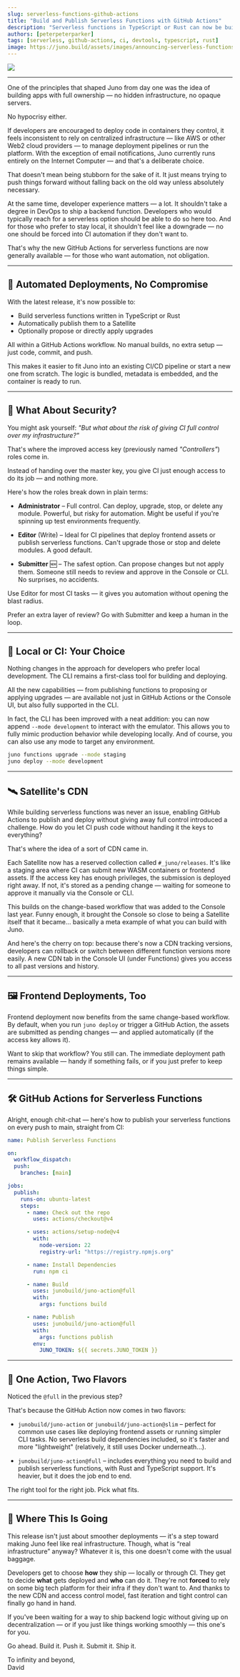 ```yaml
---
slug: serverless-functions-github-actions
title: "Build and Publish Serverless Functions with GitHub Actions"
description: "Serverless functions in TypeScript or Rust can now be built and published automatically using GitHub Actions. Full control. No compromises."
authors: [peterpeterparker]
tags: [serverless, github-actions, ci, devtools, typescript, rust]
image: https://juno.build/assets/images/announcing-serverless-functions-in-typescript-0c3a8c1d217b5d622a7f52e6364716f8.png
---
```


![](serverless-functions-github-actions.png)

---

One of the principles that shaped Juno from day one was the idea of building apps with full ownership — no hidden infrastructure, no opaque servers.

No hypocrisy either.

If developers are encouraged to deploy code in containers they control, it feels inconsistent to rely on centralized infrastructure — like AWS or other Web2 cloud providers — to manage deployment pipelines or run the platform. With the exception of email notifications, Juno currently runs entirely on the Internet Computer — and that's a deliberate choice.

That doesn't mean being stubborn for the sake of it. It just means trying to push things forward without falling back on the old way unless absolutely necessary.

At the same time, developer experience matters — a lot. It shouldn't take a degree in DevOps to ship a backend function. Developers who would typically reach for a serverless option should be able to do so here too. And for those who prefer to stay local, it shouldn't feel like a downgrade — no one should be forced into CI automation if they don't want to.

That's why the new GitHub Actions for serverless functions are now generally available — for those who want automation, not obligation.

---

## 🚀 Automated Deployments, No Compromise

With the latest release, it's now possible to:

- Build serverless functions written in TypeScript or Rust
- Automatically publish them to a Satellite
- Optionally propose or directly apply upgrades

All within a GitHub Actions workflow. No manual builds, no extra setup — just code, commit, and push.

This makes it easier to fit Juno into an existing CI/CD pipeline or start a new one from scratch. The logic is bundled, metadata is embedded, and the container is ready to run.

---

## 🔐 What About Security?

You might ask yourself: _"But what about the risk of giving CI full control over my infrastructure?"_

That's where the improved access key (previously named _"Controllers"_) roles come in.

Instead of handing over the master key, you give CI just enough access to do its job — and nothing more.

Here's how the roles break down in plain terms:

- **Administrator** – Full control. Can deploy, upgrade, stop, or delete any module. Powerful, but risky for automation. Might be useful if you're spinning up test environments frequently.

- **Editor** (Write) – Ideal for CI pipelines that deploy frontend assets or publish serverless functions. Can't upgrade those or stop and delete modules. A good default.

- **Submitter** 🆕 – The safest option. Can propose changes but not apply them. Someone still needs to review and approve in the Console or CLI. No surprises, no accidents.

Use Editor for most CI tasks — it gives you automation without opening the blast radius.

Prefer an extra layer of review? Go with Submitter and keep a human in the loop.

---

## 🧰 Local or CI: Your Choice

Nothing changes in the approach for developers who prefer local development. The CLI remains a first-class tool for building and deploying.

All the new capabilities — from publishing functions to proposing or applying upgrades — are available not just in GitHub Actions or the Console UI, but also fully supported in the CLI.

In fact, the CLI has been improved with a neat addition: you can now append `--mode development` to interact with the emulator. This allows you to fully mimic production behavior while developing locally. And of course, you can also use any mode to target any environment.

```bash
juno functions upgrade --mode staging
juno deploy --mode development
```

---

## 🛰️ Satellite's CDN

While building serverless functions was never an issue, enabling GitHub Actions to publish and deploy without giving away full control introduced a challenge. How do you let CI push code without handing it the keys to everything?

That's where the idea of a sort of CDN came in.

Each Satellite now has a reserved collection called `#_juno/releases`. It's like a staging area where CI can submit new WASM containers or frontend assets. If the access key has enough privileges, the submission is deployed right away. If not, it's stored as a pending change — waiting for someone to approve it manually via the Console or CLI.

This builds on the change-based workflow that was added to the Console last year. Funny enough, it brought the Console so close to being a Satellite itself that it became… basically a meta example of what you can build with Juno.

And here's the cherry on top: because there's now a CDN tracking versions, developers can rollback or switch between different function versions more easily. A new CDN tab in the Console UI (under Functions) gives you access to all past versions and history.

---

## 🖼️ Frontend Deployments, Too

Frontend deployment now benefits from the same change-based workflow. By default, when you run `juno deploy` or trigger a GitHub Action, the assets are submitted as pending changes — and applied automatically (if the access key allows it).

Want to skip that workflow? You still can. The immediate deployment path remains available — handy if something fails, or if you just prefer to keep things simple.

---

## 🛠️ GitHub Actions for Serverless Functions

Alright, enough chit-chat — here's how to publish your serverless functions on every push to main, straight from CI:

```yaml title="publish.yml"
name: Publish Serverless Functions

on:
  workflow_dispatch:
  push:
    branches: [main]

jobs:
  publish:
    runs-on: ubuntu-latest
    steps:
      - name: Check out the repo
        uses: actions/checkout@v4

      - uses: actions/setup-node@v4
        with:
          node-version: 22
          registry-url: "https://registry.npmjs.org"

      - name: Install Dependencies
        run: npm ci

      - name: Build
        uses: junobuild/juno-action@full
        with:
          args: functions build

      - name: Publish
        uses: junobuild/juno-action@full
        with:
          args: functions publish
        env:
          JUNO_TOKEN: ${{ secrets.JUNO_TOKEN }}
```

---

## 🌸 One Action, Two Flavors

Noticed the `@full` in the previous step?

That's because the GitHub Action now comes in two flavors:

- `junobuild/juno-action` or `junobuild/juno-action@slim` – perfect for common use cases like deploying frontend assets or running simpler CLI tasks. No serverless build dependencies included, so it's faster and more "lightweight" (relatively, it still uses Docker underneath...).

- `junobuild/juno-action@full` – includes everything you need to build and publish serverless functions, with Rust and TypeScript support. It's heavier, but it does the job end to end.

The right tool for the right job. Pick what fits.

---

## 🧭 Where This Is Going

This release isn't just about smoother deployments — it's a step toward making Juno feel like real infrastructure. Though, what is “real infrastructure” anyway? Whatever it is, this one doesn't come with the usual baggage.

Developers get to choose **how** they ship — locally or through CI. They get to decide **what** gets deployed and **who** can do it. They're not **forced** to rely on some big tech platform for their infra if they don't want to. And thanks to the new CDN and access control model, fast iteration and tight control can finally go hand in hand.

If you've been waiting for a way to ship backend logic without giving up on decentralization — or if you just like things working smoothly — this one's for you.

Go ahead.
Build it.
Push it.
Submit it.
Ship it.

To infinity and beyond,  
David
